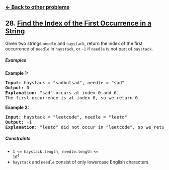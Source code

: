 ### [&#8592; Back to other problems](../../README.md)

## 28. [Find the Index of the First Occurrence in a String](https://leetcode.com/problems/find-the-index-of-the-first-occurrence-in-a-string/)

Given two strings `needle` and `haystack`, return the index of the first occurrence of `needle` in
`haystack`, or `-1` if `needle` is not part of `haystack`.

##### Examples

**Example 1:**

<pre>
<b>Input:</b> haystack = "sadbutsad", needle = "sad"
<b>Output:</b> 0
<b>Explanation:</b> "sad" occurs at index 0 and 6.
The first occurrence is at index 0, so we return 0.
</pre>

**Example 2:**

<pre>
<b>Input:</b> haystack = "leetcode", needle = "leeto"
<b>Output:</b> -1
<b>Explanation:</b> "leeto" did not occur in "leetcode", so we return -1.
</pre>

##### Constraints

* <code>1 <= haystack.length, needle.length <= 10<sup>4</sup></code>
* `haystack` and `needle` consist of only lowercase English characters.
